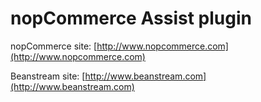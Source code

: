 ﻿nopCommerce Assist plugin
===========

nopCommerce site: [http://www.nopcommerce.com](http://www.nopcommerce.com)

Beanstream site: [http://www.beanstream.com](http://www.beanstream.com)